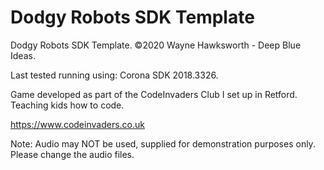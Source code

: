 # Dodgy Robots SDK Template
Dodgy Robots SDK Template.
©2020 Wayne Hawksworth - Deep Blue Ideas.

Last tested running using: Corona SDK 2018.3326.

Game developed as part of the CodeInvaders Club I set up in Retford. Teaching kids how to code.

https://www.codeinvaders.co.uk

Note:
Audio may NOT be used, supplied for demonstration purposes only. Please change the audio files.